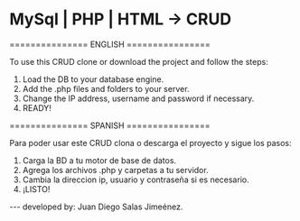 # MySql | PHP | HTML -> CRUD

=============== ENGLISH ================

To use this CRUD clone or download the project and follow the steps:

1. Load the DB to your database engine.
2. Add the .php files and folders to your server.
3. Change the IP address, username and password if necessary.
4. READY!

=============== SPANISH ================

Para poder usar este CRUD clona o descarga el proyecto y sigue los pasos:

1. Carga la BD a tu motor de base de datos.
2. Agrega los archivos .php y carpetas a tu servidor.
3. Cambia la direccion ip, usuario y contraseña si es necesario.
4. ¡LISTO!


--- developed by: Juan Diego Salas Jimeénez.



